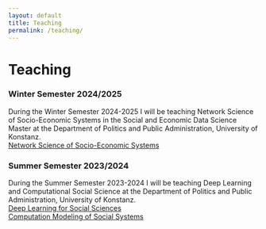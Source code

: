 ```yaml
---
layout: default
title: Teaching
permalink: /teaching/
---
```


<!-- Publications Page Title -->
<h1>Teaching</h1>
<h3>Winter Semester 2024/2025</h3>
<!-- Short Introductory Paragraph -->
During the Winter Semester 2024-2025 I will be teaching Network Science of Socio-Economic Systems in the Social and Economic Data Science Master at the Department of Politics and Public Administration, University of Konstanz.

<div class="teaching-areas">
  <div class="teaching-item">
    <div class="teaching-item-background">
      <a href="/teaching/network-science" class="teaching-item-link">
        <div class="teaching-item-title">Network Science of Socio-Economic Systems</div>
      </a>
    </div>
  </div>
</div>  
  
<h3>Summer Semester 2023/2024</h3>
<!-- Short Introductory Paragraph -->
During the Summer Semester 2023-2024 I will be teaching Deep Learning and Computational Social Science at the Department of Politics and Public Administration, University of Konstanz.

<div class="teaching-areas">
  <div class="teaching-item">
    <div class="teaching-item-background">
      <a href="/teaching/deep-learning" class="teaching-item-link">
        <div class="teaching-item-title">Deep Learning for Social Sciences</div>
      </a>
    </div>
  </div>
  <div class="teaching-item">
    <div class="teaching-item-background">
      <a href="/teaching/computational-modeling" class="teaching-item-link">
        <div class="teaching-item-title">Computation Modeling of Social Systems</div>
      </a>
    </div>
  </div>
  <!-- Add more teaching items as needed -->
</div>
